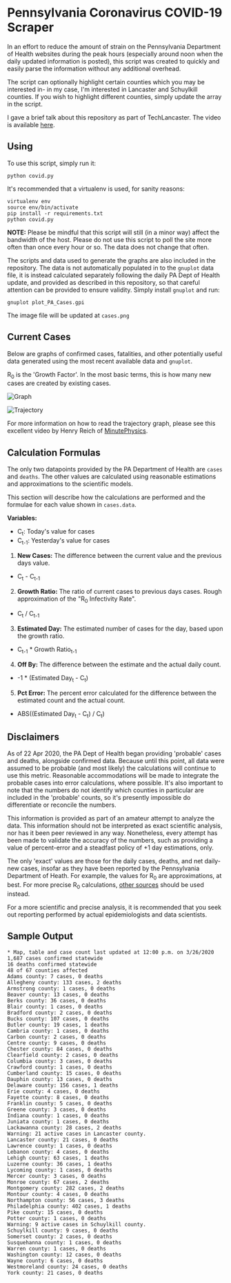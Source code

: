 # Pennsylvania Coronavirus COVID-19 Scraper

In an effort to reduce the amount of strain on the Pennsylvania
Department of Health websites during the peak hours (especially around noon
when the daily updated information is posted), this script was created to quickly
and easily parse the information without any additional overhead.

The script can optionally highlight certain counties which you may be interested
in- in my case, I'm interested in Lancaster and Schuylkill counties.
If you wish to highlight different counties, simply update the array in the script.

I gave a brief talk about this repository as part of TechLancaster.
The video is available [here](https://youtu.be/c3zoHHA-1Nw).

## Using

To use this script, simply run it:
```
python covid.py
```

It's recommended that a virtualenv is used, for sanity reasons:

```
virtualenv env
source env/bin/activate
pip install -r requirements.txt
python covid.py
```


**NOTE:** Please be mindful that this script will still (in a minor way)
affect the bandwidth of the host. Please do not use this script to poll the
site more often than once every hour or so. The data does not change that often.

The scripts and data used to generate the graphs are also included in the
repository.
The data is not automatically populated in to the `gnuplot` data file, it is
instead calculated separately following the daily PA Dept of Health update,
and provided as described in this repository, so that careful attention can be
provided to ensure validity.
Simply install `gnuplot` and run:

```
gnuplot plot_PA_Cases.gpi
```

The image file will be updated at `cases.png`

## Current Cases

Below are graphs of confirmed cases, fatalities, and other potentially useful
data generated using the most recent available data and `gnuplot`.

R<sub>0</sub> is the 'Growth Factor'.
In the most basic terms, this is how many new cases are created by existing
cases.

![Graph](cases.png)

![Trajectory](trajectory.png)

For more information on how to read the trajectory
graph, please see this excellent video by Henry Reich of
[MinutePhysics](https://www.youtube.com/watch?v=54XLXg4fYsc).

## Calculation Formulas

The only two datapoints provided by the PA Department of Health are
`cases` and `deaths`.
The other values are calculated using reasonable estimations and approximations
to the scientific models.

This section will describe how the calculations are performed and the formulae
for each value shown in `cases.data`.

**Variables:**
- C<sub>t</sub>: Today's value for cases
- C<sub>t-1</sub>: Yesterday's value for cases

1. **New Cases:** The difference between the current value and the previous days value.
- C<sub>t</sub> - C<sub>t-1</sub>
2. **Growth Ratio:** The ratio of current cases to previous days cases. Rough approximation of the "R<sub>0</sub> Infectivity Rate".
- C<sub>t</sub> / C<sub>t-1</sub>
3. **Estimated Day:** The estimated number of cases for the day, based upon the growth ratio.
- C<sub>t-1</sub> * Growth Ratio<sub>t-1</sub>
4. **Off By:** The difference between the estimate and the actual daily count.
- -1 * (Estimated Day<sub>t</sub> - C<sub>t</sub>)
5. **Pct Error:** The percent error calculated for the difference between the estimated count and the actual count.
- ABS((Estimated Day<sub>t</sub> - C<sub>t</sub>) / C<sub>t</sub>)

## Disclaimers

As of 22 Apr 2020, the PA Dept of Health began providing 'probable' cases and
deaths, alongside confirmed data.
Because until this point, all data were assumed to be probable (and most likely)
the calculations will continue to use this metric.
Reasonable accommodations will be made to integrate the probable cases into error
calculations, where possible.
It's also important to note that the numbers do not identify which counties in
particular are included in the 'probable' counts, so it's presently impossible
do differentiate or reconcile the numbers.

This information is provided as part of an amateur attempt to analyze the data.
This information should not be interpreted as exact scientific analysis, nor
has it been peer reviewed in any way.
Nonetheless, every attempt has been made to validate the accuracy of the
numbers, such as providing a value of percent-error and a steadfast policy of +1
day estimations, only.

The only 'exact' values are those for the daily cases, deaths, and net daily-new
cases, insofar as they have been reported by the Pennsylvania Department of
Heath.
For example, the values for R<sub>0</sub> are approximations, at best.
For more precise R<sub>0</sub> calculations, [other
sources](https://github.com/k-sys/covid-19/blob/master/Realtime%20R0.ipynb)
should be used instead.

For a more scientific and precise analysis, it is recommended that you seek out
reporting performed by actual epidemiologists and data scientists.

## Sample Output
```
* Map, table and case count last updated at 12:00 p.m. on 3/26/2020
1,687 cases confirmed statewide
16 deaths confirmed statewide
48 of 67 counties affected
Adams county: 7 cases, 0 deaths
Allegheny county: 133 cases, 2 deaths
Armstrong county: 1 cases, 0 deaths
Beaver county: 13 cases, 0 deaths
Berks county: 36 cases, 0 deaths
Blair county: 1 cases, 0 deaths
Bradford county: 2 cases, 0 deaths
Bucks county: 107 cases, 0 deaths
Butler county: 19 cases, 1 deaths
Cambria county: 1 cases, 0 deaths
Carbon county: 2 cases, 0 deaths
Centre county: 9 cases, 0 deaths
Chester county: 84 cases, 0 deaths
Clearfield county: 2 cases, 0 deaths
Columbia county: 3 cases, 0 deaths
Crawford county: 1 cases, 0 deaths
Cumberland county: 15 cases, 0 deaths
Dauphin county: 13 cases, 0 deaths
Delaware county: 156 cases, 1 deaths
Erie county: 4 cases, 0 deaths
Fayette county: 8 cases, 0 deaths
Franklin county: 5 cases, 0 deaths
Greene county: 3 cases, 0 deaths
Indiana county: 1 cases, 0 deaths
Juniata county: 1 cases, 0 deaths
Lackawanna county: 28 cases, 2 deaths
Warning: 21 active cases in Lancaster county.
Lancaster county: 21 cases, 0 deaths
Lawrence county: 1 cases, 0 deaths
Lebanon county: 4 cases, 0 deaths
Lehigh county: 63 cases, 1 deaths
Luzerne county: 36 cases, 1 deaths
Lycoming county: 1 cases, 0 deaths
Mercer county: 3 cases, 0 deaths
Monroe county: 67 cases, 2 deaths
Montgomery county: 282 cases, 2 deaths
Montour county: 4 cases, 0 deaths
Northampton county: 56 cases, 3 deaths
Philadelphia county: 402 cases, 1 deaths
Pike county: 15 cases, 0 deaths
Potter county: 1 cases, 0 deaths
Warning: 9 active cases in Schuylkill county.
Schuylkill county: 9 cases, 0 deaths
Somerset county: 2 cases, 0 deaths
Susquehanna county: 1 cases, 0 deaths
Warren county: 1 cases, 0 deaths
Washington county: 12 cases, 0 deaths
Wayne county: 6 cases, 0 deaths
Westmoreland county: 24 cases, 0 deaths
York county: 21 cases, 0 deaths
```
